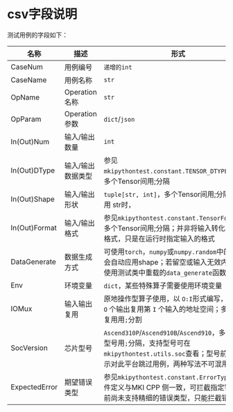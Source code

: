 # csv字段说明

测试用例的字段如下：

| 名称            | 描述          | 形式                                                                                                               |
|---------------|-------------|------------------------------------------------------------------------------------------------------------------|
| CaseNum       | 用例编号        | `递增的int`                                                                                                         |
| CaseName      | 用例名称        | `str`                                                                                                            |
| OpName        | Operation名称 | `str`                                                                                                            |
| OpParam       | Operation参数 | `dict`/`json`                                                                                                    |
| In(Out)Num    | 输入/输出数量     | `int`                                                                                                            |
| In(Out)DType  | 输入/输出数据类型   | 参见`mkipythontest.constant.TENSOR_DTYPE_DICT`，多个Tensor间用;分隔                                                       |
| In(Out)Shape  | 输入/输出形状     | `tuple[str, int]`，多个Tensor间用;分隔；当使用 str时，                                                                        |
| In(Out)Format | 输入/输出格式     | 参见`mkipythontest.constant.TensorFormat`，多个Tensor间用;分隔；并非将输入转化为对应格式，只是在运行时指定输入的格式                                 |
| DataGenerate  | 数据生成方式      | 可使用`torch`，`numpy`或`numpy.random`中的函数，会自动应用shape；若留空或输入无效内容，则使用测试类中重载的`data_generate`函数                          |
| Env           | 环境变量        | `dict`，某些特殊算子需要使用环境变量                                                                                            |
| IOMux         | 输入输出复用      | 原地操作型算子使用，以 `O:I`形式编写，表示 第 `O` 个输出复用第 `I` 个输入的地址空间；多个输入复用用`;`分割                                                  |
| SocVersion    | 芯片型号        | `Ascend310P`/`Ascend910B`/`Ascend910`，多个芯片型号用`;`分隔，支持型号可在`mkipythontest.utils.soc`查看；型号前添加`!`表示对此平台跳过用例，两种写法不可混用 |
| ExpectedError | 期望错误类型      | 参见`mkipythontest.constant.ErrorType`，该文件定义与MKI CPP 侧一致，可拦截指定错误；目前尚未支持精细的错误类型，只能拦截错误与否                            |
